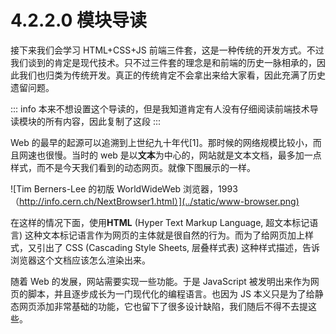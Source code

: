 # 4.2.2.0 模块导读

接下来我们会学习 HTML+CSS+JS 前端三件套，这是一种传统的开发方式。不过我们谈到的肯定是现代技术。只不过三件套的理念是和前端的历史一脉相承的，因此我们也归类为传统开发。真正的传统肯定不会拿出来给大家看，因此充满了历史遗留问题。

::: info
本来不想设置这个导读的，但是我知道肯定有人没有仔细阅读前端技术导读模块的所有内容，因此复制了这段
:::

Web 的最早的起源可以追溯到上世纪九十年代[1]。那时候的网络规模比较小，而且网速也很慢。当时的 web 是以**文本**为中心的，网站就是文本文档，最多加一点样式，而不是今天我们看到的动态网页。就像下图展示的一样。

![Tim Berners-Lee 的初版 WorldWideWeb 浏览器，1993（http://info.cern.ch/NextBrowser1.html）](../static/www-browser.png)

在这样的情况下面，使用**HTML** (Hyper Text Markup Language, 超文本标记语言) 这种文本标记语言作为网页的主体就是很自然的行为。而为了给网页加上样式，又引出了 CSS (Cascading Style Sheets, 层叠样式表) 这种样式描述，告诉浏览器这个文档应该怎么渲染出来。

随着 Web 的发展，网站需要实现一些功能。于是 JavaScript 被发明出来作为网页的脚本，并且逐步成长为一门现代化的编程语言。也因为 JS 本义只是为了给静态网页添加非常基础的功能，它也留下了很多设计缺陷，我们随后不得不去提这些。

